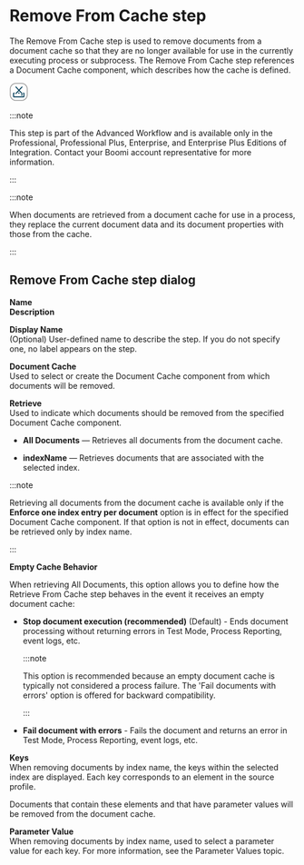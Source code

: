 # Remove From Cache step 

<head>
  <meta name="guidename" content="Integration"/>
  <meta name="context" content="GUID-44071B8D-EA1B-4079-8708-371034BF15E1"/>
</head>


The Remove From Cache step is used to remove documents from a document cache so that they are no longer available for use in the currently executing process or subprocess. The Remove From Cache step references a Document Cache component, which describes how the cache is defined.

![Remove from cache icon](../Images/step-ic-remove-from-cache-32_c5b8e1c7-760c-4dc7-9fc5-e08609771a8a.jpg)

:::note

This step is part of the Advanced Workflow and is available only in the Professional, Professional Plus, Enterprise, and Enterprise Plus Editions of Integration. Contact your Boomi account representative for more information.

:::

:::note

When documents are retrieved from a document cache for use in a process, they replace the current document data and its document properties with those from the cache.

:::

## Remove From Cache step dialog 

**Name**  
**Description**

**Display Name**  
 \(Optional\) User-defined name to describe the step. If you do not specify one, no label appears on the step.

**Document Cache**  
Used to select or create the Document Cache component from which documents will be removed.

**Retrieve**  
Used to indicate which documents should be removed from the specified Document Cache component.

 -   **All Documents** — Retrieves all documents from the document cache.

 -   **indexName** — Retrieves documents that are associated with the selected index.

:::note

Retrieving all documents from the document cache is available only if the **Enforce one index entry per document** option is in effect for the specified Document Cache component. If that option is not in effect, documents can be retrieved only by index name.

:::

**Empty Cache Behavior**

When retrieving All Documents, this option allows you to define how the Retrieve From Cache step behaves in the event it receives an empty document cache:

- **Stop document execution (recommended)** (Default) - Ends document processing without returning errors in Test Mode, Process Reporting, event logs, etc.

  :::note

  This option is recommended because an empty document cache is typically not considered a process failure. The 'Fail documents with errors' option is offered for backward compatibility.

  :::

- **Fail document with errors** - Fails the document and returns an error in Test Mode, Process Reporting, event logs, etc.

**Keys**  
When removing documents by index name, the keys within the selected index are displayed. Each key corresponds to an element in the source profile.

Documents that contain these elements and that have parameter values will be removed from the document cache.

**Parameter Value**  
When removing documents by index name, used to select a parameter value for each key. For more information, see the Parameter Values topic.